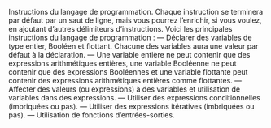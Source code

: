 Instructions du langage de programmation. Chaque instruction se terminera par défaut
par un saut de ligne, mais vous pourrez l’enrichir, si vous voulez, en ajoutant d’autres délimiteurs
d’instructions. Voici les principales instructions du langage de programmation :
  — Déclarer des variables de type entier, Booléen et flottant. Chacune des variables aura une
valeur par défaut à la déclaration.
  — Une variable entière ne peut contenir que des expressions arithmétiques entières, une variable
Booléenne ne peut contenir que des expressions Booléennes et une variable flottante
peut contenir des expressions arithmétiques entières comme flottantes.
  — Affecter des valeurs (ou expressions) à des variables et utilisation de variables dans des
expressions.
  — Utiliser des expressions conditionnelles (imbriquées ou pas).
  — Utiliser des expressions itératives (imbriquées ou pas).
  — Utilisation de fonctions d’entrées-sorties.

